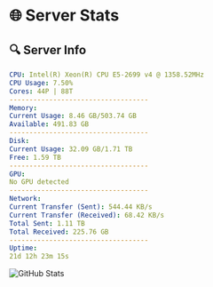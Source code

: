 # 🌐 Server Stats
## 🔍 Server Info
```yaml
CPU: Intel(R) Xeon(R) CPU E5-2699 v4 @ 1358.52MHz
CPU Usage: 7.50%
Cores: 44P | 88T
-----------------------------------
Memory:
Current Usage: 8.46 GB/503.74 GB
Available: 491.83 GB
-----------------------------------
Disk:
Current Usage: 32.09 GB/1.71 TB
Free: 1.59 TB
-----------------------------------
GPU:
No GPU detected
-----------------------------------
Network:
Current Transfer (Sent): 544.44 KB/s
Current Transfer (Received): 68.42 KB/s
Total Sent: 1.11 TB
Total Received: 225.76 GB
-----------------------------------
Uptime:
21d 12h 23m 15s
```
![GitHub Stats](https://img.shields.io/badge/Updated-2025-05-11_05:32:03-blue)